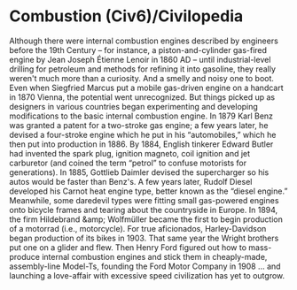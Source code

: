 # Combustion (Civ6)/Civilopedia

Although there were internal combustion engines described by engineers before the 19th Century – for instance, a piston-and-cylinder gas-fired engine by Jean Joseph Étienne Lenoir in 1860 AD – until industrial-level drilling for petroleum and methods for refining it into gasoline, they really weren't much more than a curiosity. And a smelly and noisy one to boot. Even when Siegfried Marcus put a mobile gas-driven engine on a handcart in 1870 Vienna, the potential went unrecognized.
But things picked up as designers in various countries began experimenting and developing modifications to the basic internal combustion engine. In 1879 Karl Benz was granted a patent for a two-stroke gas engine; a few years later, he devised a four-stroke engine which he put in his “automobiles,” which he then put into production in 1886. By 1884, English tinkerer Edward Butler had invented the spark plug, ignition magneto, coil ignition and jet carburetor (and coined the term “petrol” to confuse motorists for generations). In 1885, Gottlieb Daimler devised the supercharger so his autos would be faster than Benz's. A few years later, Rudolf Diesel developed his Carnot heat engine type, better known as the “diesel engine.”
Meanwhile, some daredevil types were fitting small gas-powered engines onto bicycle frames and tearing about the countryside in Europe. In 1894, the firm Hildebrand &amp;amp; Wolfmüller became the first to begin production of a motorrad (i.e., motorcycle). For true aficionados, Harley-Davidson began production of its bikes in 1903. That same year the Wright brothers put one on a glider and flew. Then Henry Ford figured out how to mass-produce internal combustion engines and stick them in cheaply-made, assembly-line Model-Ts, founding the Ford Motor Company in 1908 ... and launching a love-affair with excessive speed civilization has yet to outgrow.